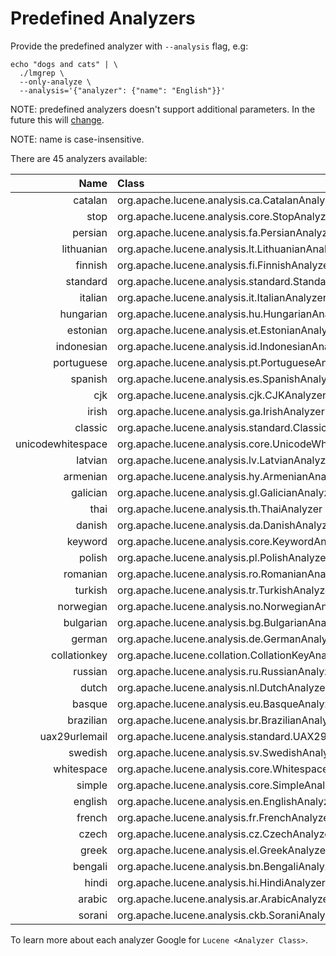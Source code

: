 # Predefined Analyzers

Provide the predefined analyzer with `--analysis` flag, e.g:
```shell
echo "dogs and cats" | \
  ./lmgrep \
  --only-analyze \
  --analysis='{"analyzer": {"name": "English"}}'
```

NOTE: predefined analyzers doesn't support additional parameters. 
In the future this will [change](https://github.com/dainiusjocas/lucene-grep/issues/82).

NOTE: name is case-insensitive.

There are 45 analyzers available:

|             Name |                                                    Class |
|------------------:|:----------------------------------------------------------|
|           catalan |             org.apache.lucene.analysis.ca.CatalanAnalyzer |
|              stop |              org.apache.lucene.analysis.core.StopAnalyzer |
|           persian |             org.apache.lucene.analysis.fa.PersianAnalyzer |
|        lithuanian |          org.apache.lucene.analysis.lt.LithuanianAnalyzer |
|           finnish |             org.apache.lucene.analysis.fi.FinnishAnalyzer |
|          standard |      org.apache.lucene.analysis.standard.StandardAnalyzer |
|           italian |             org.apache.lucene.analysis.it.ItalianAnalyzer |
|         hungarian |           org.apache.lucene.analysis.hu.HungarianAnalyzer |
|          estonian |            org.apache.lucene.analysis.et.EstonianAnalyzer |
|        indonesian |          org.apache.lucene.analysis.id.IndonesianAnalyzer |
|        portuguese |          org.apache.lucene.analysis.pt.PortugueseAnalyzer |
|           spanish |             org.apache.lucene.analysis.es.SpanishAnalyzer |
|               cjk |                org.apache.lucene.analysis.cjk.CJKAnalyzer |
|             irish |               org.apache.lucene.analysis.ga.IrishAnalyzer |
|           classic |       org.apache.lucene.analysis.standard.ClassicAnalyzer |
| unicodewhitespace | org.apache.lucene.analysis.core.UnicodeWhitespaceAnalyzer |
|           latvian |             org.apache.lucene.analysis.lv.LatvianAnalyzer |
|          armenian |            org.apache.lucene.analysis.hy.ArmenianAnalyzer |
|          galician |            org.apache.lucene.analysis.gl.GalicianAnalyzer |
|              thai |                org.apache.lucene.analysis.th.ThaiAnalyzer |
|            danish |              org.apache.lucene.analysis.da.DanishAnalyzer |
|           keyword |           org.apache.lucene.analysis.core.KeywordAnalyzer |
|            polish |              org.apache.lucene.analysis.pl.PolishAnalyzer |
|          romanian |            org.apache.lucene.analysis.ro.RomanianAnalyzer |
|           turkish |             org.apache.lucene.analysis.tr.TurkishAnalyzer |
|         norwegian |           org.apache.lucene.analysis.no.NorwegianAnalyzer |
|         bulgarian |           org.apache.lucene.analysis.bg.BulgarianAnalyzer |
|            german |              org.apache.lucene.analysis.de.GermanAnalyzer |
|      collationkey |          org.apache.lucene.collation.CollationKeyAnalyzer |
|           russian |             org.apache.lucene.analysis.ru.RussianAnalyzer |
|             dutch |               org.apache.lucene.analysis.nl.DutchAnalyzer |
|            basque |              org.apache.lucene.analysis.eu.BasqueAnalyzer |
|         brazilian |           org.apache.lucene.analysis.br.BrazilianAnalyzer |
|     uax29urlemail | org.apache.lucene.analysis.standard.UAX29URLEmailAnalyzer |
|           swedish |             org.apache.lucene.analysis.sv.SwedishAnalyzer |
|        whitespace |        org.apache.lucene.analysis.core.WhitespaceAnalyzer |
|            simple |            org.apache.lucene.analysis.core.SimpleAnalyzer |
|           english |             org.apache.lucene.analysis.en.EnglishAnalyzer |
|            french |              org.apache.lucene.analysis.fr.FrenchAnalyzer |
|             czech |               org.apache.lucene.analysis.cz.CzechAnalyzer |
|             greek |               org.apache.lucene.analysis.el.GreekAnalyzer |
|           bengali |             org.apache.lucene.analysis.bn.BengaliAnalyzer |
|             hindi |               org.apache.lucene.analysis.hi.HindiAnalyzer |
|            arabic |              org.apache.lucene.analysis.ar.ArabicAnalyzer |
|            sorani |             org.apache.lucene.analysis.ckb.SoraniAnalyzer |

To learn more about each analyzer Google for `Lucene <Analyzer Class>`.

